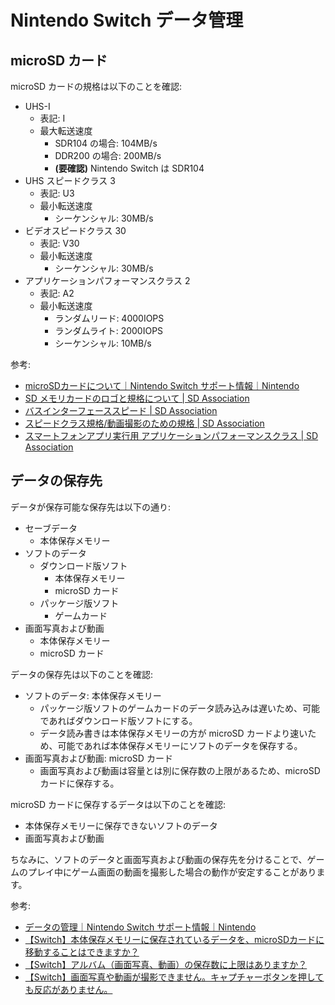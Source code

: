 # Nintendo Switch データ管理

## microSD カード

microSD カードの規格は以下のことを確認:

- UHS-I
	- 表記: I
	- 最大転送速度
		- SDR104 の場合: 104MB/s
		- DDR200 の場合: 200MB/s
		- **(要確認)** Nintendo Switch は SDR104
- UHS スピードクラス 3
	- 表記: U3
	- 最小転送速度
		- シーケンシャル: 30MB/s
- ビデオスピードクラス 30
	- 表記: V30
	- 最小転送速度
		- シーケンシャル: 30MB/s
- アプリケーションパフォーマンスクラス 2
	- 表記: A2
	- 最小転送速度
		- ランダムリード: 4000IOPS
		- ランダムライト: 2000IOPS
		- シーケンシャル: 10MB/s

参考:

- [microSDカードについて｜Nintendo Switch サポート情報｜Nintendo](https://www.nintendo.co.jp/support/switch/data_management/microsdcard/index.html)
- [SD メモリカードのロゴと規格について | SD Association](https://www.sdcard.org/ja/consumers-2/about-sd-memory-card-choices/)
- [バスインターフェーススピード | SD Association](https://www.sdcard.org/ja/developers-2/sd-standard-overview/bus-speed-default-speed-high-speed-uhs-sd-express/)
- [スピードクラス規格/動画撮影のための規格 | SD Association](https://www.sdcard.org/ja/consumers-2/about-sd-memory-card-choices/speed-class-standards-for-video-recording/)
- [スマートフォンアプリ実行用 アプリケーションパフォーマンスクラス | SD Association](https://www.sdcard.org/ja/consumers-2/about-sd-memory-card-choices/application-performance-class-for-running-smartphone-apps/)

## データの保存先

データが保存可能な保存先は以下の通り:

- セーブデータ
	- 本体保存メモリー
- ソフトのデータ
	- ダウンロード版ソフト
		- 本体保存メモリー
		- microSD カード
	- パッケージ版ソフト
		- ゲームカード
- 画面写真および動画
	- 本体保存メモリー
	- microSD カード

データの保存先は以下のことを確認:

- ソフトのデータ: 本体保存メモリー
	- パッケージ版ソフトのゲームカードのデータ読み込みは遅いため、可能であればダウンロード版ソフトにする。
	- データ読み書きは本体保存メモリーの方が microSD カードより速いため、可能であれば本体保存メモリーにソフトのデータを保存する。
- 画面写真および動画: microSD カード
	- 画面写真および動画は容量とは別に保存数の上限があるため、microSD カードに保存する。

microSD カードに保存するデータは以下のことを確認:

- 本体保存メモリーに保存できないソフトのデータ
- 画面写真および動画

ちなみに、ソフトのデータと画面写真および動画の保存先を分けることで、ゲームのプレイ中にゲーム画面の動画を撮影した場合の動作が安定することがあります。

参考:

- [データの管理｜Nintendo Switch サポート情報｜Nintendo](https://www.nintendo.co.jp/support/switch/data_management/index.html)
- [【Switch】本体保存メモリーに保存されているデータを、microSDカードに移動することはできますか？](https://support-jp.nintendo.com/app/answers/detail/a_id/33844/p/8664)
- [【Switch】アルバム（画面写真、動画）の保存数に上限はありますか？](https://support-jp.nintendo.com/app/answers/detail/a_id/37286/p/8664)
- [【Switch】画面写真や動画が撮影できません。キャプチャーボタンを押しても反応がありません。](https://support-jp.nintendo.com/app/answers/detail/a_id/33861)
